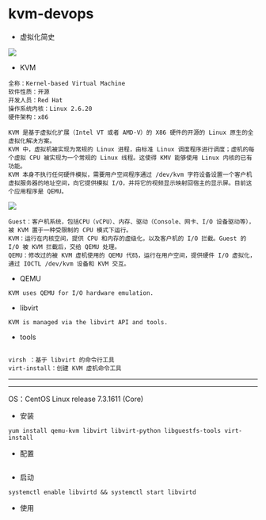 # kvm-devops
* 虚拟化简史

![](https://images0.cnblogs.com/blog2015/697113/201506/051254593325048.jpg)

* KVM

```
全称：Kernel-based Virtual Machine
软件性质：开源
开发人员：Red Hat
操作系统内核：Linux 2.6.20
硬件架构：x86
```

```
KVM 是基于虚拟化扩展（Intel VT 或者 AMD-V）的 X86 硬件的开源的 Linux 原生的全虚拟化解决方案。
KVM 中，虚拟机被实现为常规的 Linux 进程，由标准 Linux 调度程序进行调度；虚机的每个虚拟 CPU 被实现为一个常规的 Linux 线程。这使得 KMV 能够使用 Linux 内核的已有功能。
KVM 本身不执行任何硬件模拟，需要用户空间程序通过 /dev/kvm 字符设备设置一个客户机虚拟服务器的地址空间，向它提供模拟 I/O，并将它的视频显示映射回宿主的显示屏。目前这个应用程序是 QEMU。
```

![](https://images0.cnblogs.com/blog2015/697113/201505/311544349234041.jpg)

```
Guest：客户机系统，包括CPU（vCPU）、内存、驱动（Console、网卡、I/O 设备驱动等），被 KVM 置于一种受限制的 CPU 模式下运行。
KVM：运行在内核空间，提供 CPU 和内存的虚级化，以及客户机的 I/O 拦截。Guest 的 I/O 被 KVM 拦截后，交给 QEMU 处理。
QEMU：修改过的被 KVM 虚机使用的 QEMU 代码，运行在用户空间，提供硬件 I/O 虚拟化，通过 IOCTL /dev/kvm 设备和 KVM 交互。
```

* QEMU

```
KVM uses QEMU for I/O hardware emulation.
```

* libvirt

```
KVM is managed via the libvirt API and tools.
```

* tools

```

virsh ：基于 libvirt 的命令行工具
virt-install：创建 KVM 虚机命令工具
```

---
---
OS：CentOS Linux release 7.3.1611 (Core)

* 安装

```
yum install qemu-kvm libvirt libvirt-python libguestfs-tools virt-install
```
* 配置

```

```

* 启动

```
systemctl enable libvirtd && systemctl start libvirtd

```

* 使用



